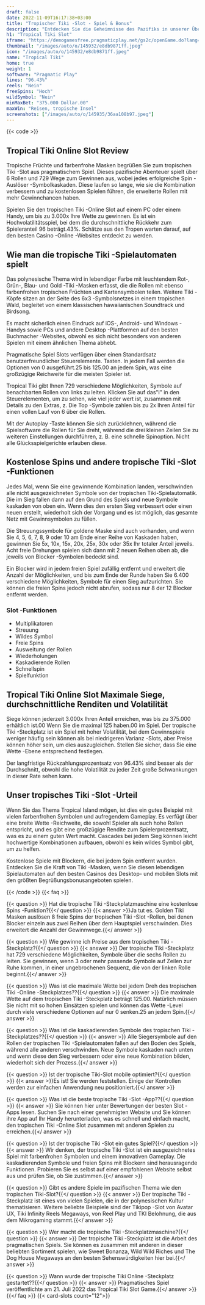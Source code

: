 ```yaml
---
draft: false
date: 2022-11-09T16:17:38+03:00
title: "Tropischer Tiki -Slot - Spiel & Bonus"
description: "Entdecken Sie die Geheimnisse des Pazifiks in unserer Überprüfung des tropischen Tiki -Online Slot. Wir betrachten die Funktionen und wo wir mit dem besten Casino -Bonus spielen können."
h1: "Tropical Tiki Slot"
iframe: "https://demogamesfree.pragmaticplay.net/gs2c/openGame.do?lang=en&cur=USD&websiteUrl=https%3A%2F%2Fclienthub.pragmaticplay.com%2F&gcpif=2273&gameSymbol=vswaysjkrdrop&jurisdiction=99"
thumbnail: "/images/auto/o/145932/e8db9871ff.jpeg"
icon: "/images/auto/o/145932/e8db9871ff.jpeg"
name: "Tropical Tiki"
home: true
weight: 1
software: "Pragmatic Play"
lines: "96.43%"
reels: "Nein"
freeSpins: "Hoch"
wildSymbol: "Nein"
minMaxBet: "375.000 Dollar.00"
maxWin: "Reisen, tropische Insel"
screenshots: ["/images/auto/o/145935/36aa108b97.jpeg"]
---
```


{{< code >}}<h2>Tropical Tiki Online Slot Review</h2><p>Tropische Früchte und farbenfrohe Masken begrüßen Sie zum tropischen Tiki -Slot aus pragmatischem Spiel. Dieses pazifische Abenteuer spielt über 6 Rollen und 729 Wege zum Gewinnen aus, wobei jedes erfolgreiche Spin -Auslöser -Symbolkaskaden. Diese laufen so lange, wie sie die Kombination verbessern und zu kostenlosen Spielen führen, die erweiterte Rollen mit mehr Gewinnchancen haben.</p><p>Spielen Sie den tropischen Tiki -Online Slot auf einem PC oder einem Handy, um bis zu 3.000x Ihre Wette zu gewinnen. Es ist ein Hochvolatilitätsspiel, bei dem die durchschnittliche Rückkehr zum Spieleranteil 96 beträgt.43%. Schätze aus den Tropen warten darauf, auf den besten Casino -Online -Websites entdeckt zu werden.</p><h2>Wie man die tropische Tiki -Spielautomaten spielt</h2><p>Das polynesische Thema wird in lebendiger Farbe mit leuchtendem Rot-, Grün-, Blau- und Gold -Tiki -Masken erfasst, die die Rollen mit ebenso farbenfrohen tropischen Früchten und Kartensymbolen teilen. Weitere Tiki -Köpfe sitzen an der Seite des 6x3 -Symbolsnetzes in einem tropischen Wald, begleitet von einem klassischen hawaiianischen Soundtrack und Birdsong.</p><p>Es macht sicherlich einen Eindruck auf iOS-, Android- und Windows -Handys sowie PCs und andere Desktop -Plattformen auf den besten Buchmacher -Websites, obwohl es sich nicht besonders von anderen Spielen mit einem ähnlichen Thema abhebt.</p><p>Pragmatische Spiel Slots verfügen über einen Standardsatz benutzerfreundlicher Steuerelemente. Tasten. In jedem Fall werden die Optionen von 0 ausgeführt.25 bis 125.00 an jedem Spin, was eine großzügige Reichweite für die meisten Spieler ist.</p><p>Tropical Tiki gibt Ihnen 729 verschiedene Möglichkeiten, Symbole auf benachbarten Rollen von links zu leiten. Klicken Sie auf das"I" in den Steuerelementen, um zu sehen, wie viel jeder wert ist, zusammen mit Details zu den Extras, z. Die Top -Symbole zahlen bis zu 2x Ihren Anteil für einen vollen Lauf von 6 über die Rollen.</p><p>Mit der Autoplay -Taste können Sie sich zurücklehnen, während die Spielsoftware die Rollen für Sie dreht, während die drei kleinen Zeilen Sie zu weiteren Einstellungen durchführen, z. B. eine schnelle Spinoption. Nicht alle Glücksspielgerichte erlauben diese.</p><h2>Kostenlose Spins und andere tropische Tiki -Slot -Funktionen</h2><p>Jedes Mal, wenn Sie eine gewinnende Kombination landen, verschwinden alle nicht ausgezeichneten Symbole von der tropischen Tiki-Spielautomatik. Die im Sieg fallen dann auf den Grund des Spiels und neue Symbole kaskaden von oben ein. Wenn dies den ersten Sieg verbessert oder einen neuen erstellt, wiederholt sich der Vorgang und es ist möglich, das gesamte Netz mit Gewinnsymbolen zu füllen.</p><p>Die Streuungssymbole für goldene Maske sind auch vorhanden, und wenn Sie 4, 5, 6, 7, 8, 9 oder 10 am Ende einer Reihe von Kaskaden haben, gewinnen Sie 5x, 10x, 15x, 20x, 25x, 30x oder 35x Ihr totaler Anteil jeweils. Acht freie Drehungen spielen sich dann mit 2 neuen Reihen oben ab, die jeweils von Blocker -Symbolen bedeckt sind.</p><p>Ein Blocker wird in jedem freien Spiel zufällig entfernt und erweitert die Anzahl der Möglichkeiten, und bis zum Ende der Runde haben Sie 6.400 verschiedene Möglichkeiten, Symbole für einen Sieg aufzurichten. Sie können die freien Spins jedoch nicht abrufen, sodass nur 8 der 12 Blocker entfernt werden.</p><h3>
Slot -Funktionen</h3><ul>
<li></span>
Multiplikatoren</li>
<li></span>
Streuung</li>
<li></span>
Wildes Symbol</li>
<li></span>
Freie Spins</li>
<li></span>
Ausweitung der Rollen</li>
<li></span>
Wiederholungen</li>
<li></span>
Kaskadierende Rollen</li>
<li></span>
Schnellspin</li>
<li></span>
Spielfunktion</li></ul><h2>Tropical Tiki Online Slot Maximale Siege, durchschnittliche Renditen und Volatilität</h2><p>Siege können jederzeit 3.000x Ihren Anteil erreichen, was bis zu 375.000 erhältlich ist.00 Wenn Sie die maximal 125 haben.00 im Spiel. Der tropische Tiki -Steckplatz ist ein Spiel mit hoher Volatilität, bei dem Gewinnspiele weniger häufig sein können als bei niedrigeren Varianz -Slots, aber Preise können höher sein, um dies auszugleichen. Stellen Sie sicher, dass Sie eine Wette -Ebene entsprechend festlegen.</p><p>Der langfristige Rückzahlungsprozentsatz von 96.43% sind besser als der Durchschnitt, obwohl die hohe Volatilität zu jeder Zeit große Schwankungen in dieser Rate sehen kann.</p><h2>Unser tropisches Tiki -Slot -Urteil</h2><p>Wenn Sie das Thema Tropical Island mögen, ist dies ein gutes Beispiel mit vielen farbenfrohen Symbolen und aufregendem Gameplay. Es verfügt über eine breite Wette -Reichweite, die sowohl Spieler als auch hohe Rollen entspricht, und es gibt eine großzügige Rendite zum Spielerprozentsatz, was es zu einem guten Wert macht. Cascades bei jedem Sieg können leicht hochwertige Kombinationen aufbauen, obwohl es kein wildes Symbol gibt, um zu helfen.</p><p>Kostenlose Spiele mit Blockern, die bei jedem Spin entfernt wurden. Entdecken Sie die Kraft von Tiki -Masken, wenn Sie diesen lebendigen Spielautomaten auf den besten Casinos des Desktop- und mobilen Slots mit den größten Begrüßungsbonusangeboten spielen.</p>
{{< /code >}}
{{< faq >}}

{{< question >}} Hat die tropische Tiki -Steckplatzmaschine eine kostenlose Spins -Funktion?{{</ question >}}
{{< answer >}}Ja tut es. Golden Tiki Masken auslösen 8 freie Spins der tropischen Tiki -Slot -Rollen, bei denen Blocker einzeln aus zwei Reihen über dem Hauptspiel verschwinden. Dies erweitert die Anzahl der Gewinnwege.{{</ answer >}}

{{< question >}} Wie gewinne ich Preise aus dem tropischen Tiki -Steckplatz?{{</ question >}}
{{< answer >}} Der tropische Tiki -Steckplatz hat 729 verschiedene Möglichkeiten, Symbole über die sechs Rollen zu leiten. Sie gewinnen, wenn 3 oder mehr passende Symbole auf Zeilen zur Ruhe kommen, in einer ungebrochenen Sequenz, die von der linken Rolle beginnt.{{</ answer >}}

{{< question >}} Was ist die maximale Wette bei jedem Dreh des tropischen Tiki -Online -Steckplatzes??{{</ question >}}
{{< answer >}} Die maximale Wette auf dem tropischen Tiki -Steckplatz beträgt 125.00. Natürlich müssen Sie nicht mit so hohen Einsätzen spielen und können das Wette -Level durch viele verschiedene Optionen auf nur 0 senken.25 an jedem Spin.{{</ answer >}}

{{< question >}} Was ist die kaskadierenden Symbole des tropischen Tiki -Steckplatzes??{{</ question >}}
{{< answer >}} Alle Siegersymbole auf den Rollen der tropischen Tiki -Spielautomaten fallen auf den Boden des Spiels, während alle anderen verschwinden. Neue Symbole kaskaden nach unten und wenn diese den Sieg verbessern oder eine neue Kombination bilden, wiederholt sich der Prozess.{{</ answer >}}

{{< question >}} Ist der tropische Tiki-Slot mobile optimiert?{{</ question >}}
{{< answer >}}Es ist! Sie werden feststellen. Einige der Kontrollen werden zur einfachen Anwendung neu positioniert.{{</ answer >}}

{{< question >}} Was ist die beste tropische Tiki -Slot -App??{{</ question >}}
{{< answer >}} Sie können hier unter Bewertungen der besten Slot -Apps lesen. Suchen Sie nach einer genehmigten Website und Sie können ihre App auf Ihr Handy herunterladen, was es schnell und einfach macht, den tropischen Tiki -Online Slot zusammen mit anderen Spielen zu erreichen.{{</ answer >}}

{{< question >}} Ist der tropische Tiki -Slot ein gutes Spiel?{{</ question >}}
{{< answer >}} Wir denken, der tropische Tiki -Slot ist ein ausgezeichnetes Spiel mit farbenfrohen Symbolen und einem innovativen Gameplay. Die kaskadierenden Symbole und freien Spins mit Blockern sind herausragende Funktionen. Probieren Sie es selbst auf einer empfohlenen Website selbst aus und prüfen Sie, ob Sie zustimmen.{{</ answer >}}

{{< question >}} Gibt es andere Spiele im pazifischen Thema wie den tropischen Tiki-Slot?{{</ question >}}
{{< answer >}} Der tropische Tiki -Steckplatz ist eines von vielen Spielen, die in der polynesischen Kultur thematisieren. Weitere beliebte Beispiele sind der Tikipop -Slot von Avatar UX, Tiki Infinity Reels Megaways, von Reel Play und TKI Belohnung, die aus dem Mikrogaming stammt.{{</ answer >}}

{{< question >}} Wer macht die tropische Tiki -Steckplatzmaschine?{{</ question >}}
{{< answer >}} Der tropische Tiki -Steckplatz ist die Arbeit des pragmatischen Spiels. Sie können es zusammen mit anderen in dieser beliebten Sortiment spielen, wie Sweet Bonanza, Wild Wild Riches und The Dog House Megaways an den besten Sehenswürdigkeiten hier bei.{{</ answer >}}

{{< question >}} Wann wurde der tropische Tiki Online -Steckplatz gestartet??{{</ question >}}
{{< answer >}} Pragmatisches Spiel veröffentlichte am 21. Juli 2022 das Tropical Tiki Slot Game.{{</ answer >}}
{{</ faq >}}
{{< card-slots count="12">}}